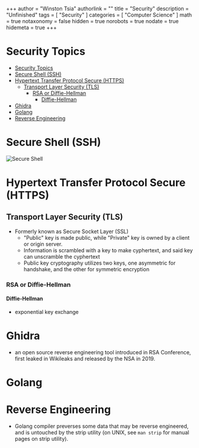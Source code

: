 +++
author = "Winston Tsia"
authorlink = ""
title = "Security"
description = "Unfinished"
tags = [
    "Security"
]
categories = [
    "Computer Science"
]
math = true
notaxonomy = false
hidden = true
norobots = true
nodate = true
hidemeta = true
+++

# Security Topics
- [Security Topics](#security-topics)
- [Secure Shell (SSH)](#secure-shell-ssh)
- [Hypertext Transfer Protocol Secure (HTTPS)](#hypertext-transfer-protocol-secure-https)
  - [Transport Layer Security (TLS)](#transport-layer-security-tls)
    - [RSA or Diffie-Hellman](#rsa-or-diffie-hellman)
      - [Diffie-Hellman](#diffie-hellman)
- [Ghidra](#ghidra)
- [Golang](#golang)
- [Reverse Engineering](#reverse-engineering)

# Secure Shell (SSH)
![Secure Shell](https://i.stack.imgur.com/VhMqi.jpg)

# Hypertext Transfer Protocol Secure (HTTPS)

## Transport Layer Security (TLS)
- Formerly known as Secure Socket Layer (SSL)
  - "Public" key is made public, while "Private" key is owned by a client or origin server. 
  - Information is scrambled with a key to make cyphertext, and said key can unscramble the cyphertext
  - Public key cryptography utilizes two keys, one asymmetric for handshake, and the other for symmetric encryption
### RSA or Diffie-Hellman
#### Diffie-Hellman
- exponential key exchange
# Ghidra
- an open source reverse engineering tool introduced in RSA Conference, first leaked in Wikileaks and released by the NSA in 2019.
 
# Golang
# Reverse Engineering
- Golang compiler preverses some data that may be reverse engineered, and is untouched by the strip utility (on UNIX, see `man strip` for manual pages on strip utility).

